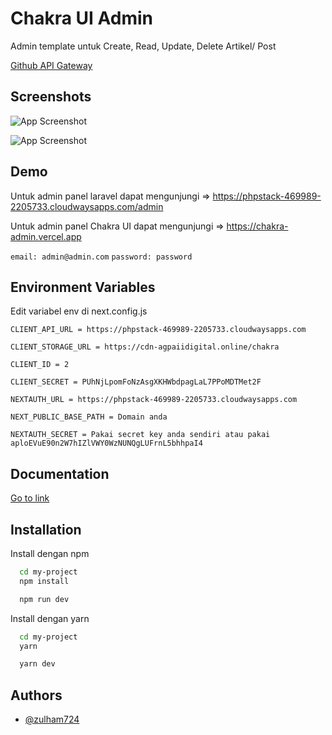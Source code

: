 
# Chakra UI Admin

Admin template untuk Create, Read, Update, Delete Artikel/ Post

[Github API Gateway](https://github.com/zulham724/chakra-api) 

## Screenshots

![App Screenshot](https://s3.us-west-1.wasabisys.com/cdn-agpaiidigital.online/chakra/Horizon-UI-Dashboard%20(1).png)

![App Screenshot](https://s3.us-west-1.wasabisys.com/cdn-agpaiidigital.online/chakra/Horizon-UI-Dashboard.png)



## Demo

Untuk admin panel laravel dapat mengunjungi =>
https://phpstack-469989-2205733.cloudwaysapps.com/admin

Untuk admin panel Chakra UI dapat mengunjungi =>
https://chakra-admin.vercel.app

`email: admin@admin.com`
`password: password`


## Environment Variables

Edit variabel env di next.config.js

`CLIENT_API_URL = https://phpstack-469989-2205733.cloudwaysapps.com`

`CLIENT_STORAGE_URL = https://cdn-agpaiidigital.online/chakra`

`CLIENT_ID = 2`

`CLIENT_SECRET = PUhNjLpomFoNzAsgXKHWbdpagLaL7PPoMDTMet2F`

`NEXTAUTH_URL = https://phpstack-469989-2205733.cloudwaysapps.com`

`NEXT_PUBLIC_BASE_PATH = Domain anda`

`NEXTAUTH_SECRET = Pakai secret key anda sendiri atau pakai aploEVuE90n2W7hIZlVWY0WzNUNQgLUFrnL5bhhpaI4`




## Documentation

[Go to link](https://github.com/horizon-ui/horizon-ui-chakra)


## Installation

Install dengan npm

```bash
  cd my-project
  npm install

  npm run dev
```

Install dengan yarn

```bash
  cd my-project
  yarn

  yarn dev
```
    
## Authors

- [@zulham724](https://www.github.com/zulham724)



